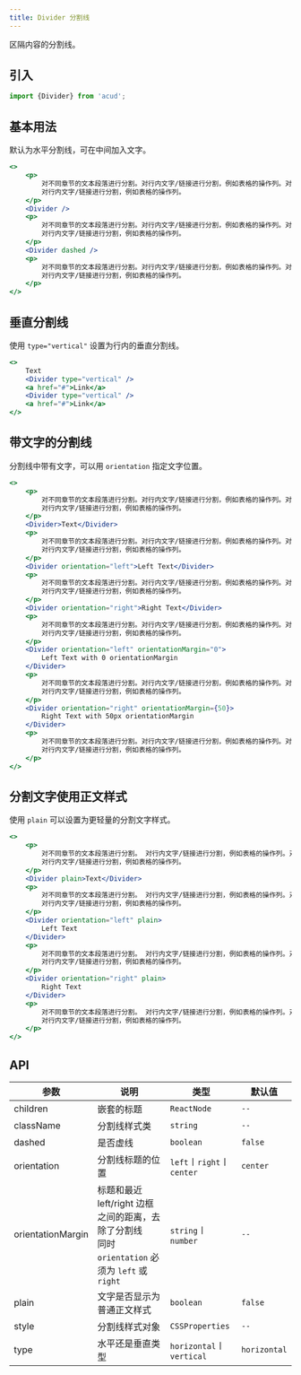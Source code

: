 ```yaml
---
title: Divider 分割线
---
```


区隔内容的分割线。

## 引入

```js
import {Divider} from 'acud';
```

## 基本用法

默认为水平分割线，可在中间加入文字。

```jsx live fffx
<>
    <p>
        对不同章节的文本段落进行分割。对行内文字/链接进行分割，例如表格的操作列。对不同章节的文本段落进行分割。
        对行内文字/链接进行分割，例如表格的操作列。
    </p>
    <Divider />
    <p>
        对不同章节的文本段落进行分割。对行内文字/链接进行分割，例如表格的操作列。对不同章节的文本段落进行分割。
        对行内文字/链接进行分割，例如表格的操作列。
    </p>
    <Divider dashed />
    <p>
        对不同章节的文本段落进行分割。对行内文字/链接进行分割，例如表格的操作列。对不同章节的文本段落进行分割。
        对行内文字/链接进行分割，例如表格的操作列。
    </p>
</>
```

## 垂直分割线

使用 `type="vertical"` 设置为行内的垂直分割线。

```jsx live fffx
<>
    Text
    <Divider type="vertical" />
    <a href="#">Link</a>
    <Divider type="vertical" />
    <a href="#">Link</a>
</>
```

## 带文字的分割线

分割线中带有文字，可以用 `orientation` 指定文字位置。

```jsx live fff
<>
    <p>
        对不同章节的文本段落进行分割。对行内文字/链接进行分割，例如表格的操作列。对不同章节的文本段落进行分割。
        对行内文字/链接进行分割，例如表格的操作列。
    </p>
    <Divider>Text</Divider>
    <p>
        对不同章节的文本段落进行分割。对行内文字/链接进行分割，例如表格的操作列。对不同章节的文本段落进行分割。
        对行内文字/链接进行分割，例如表格的操作列。
    </p>
    <Divider orientation="left">Left Text</Divider>
    <p>
        对不同章节的文本段落进行分割。对行内文字/链接进行分割，例如表格的操作列。对不同章节的文本段落进行分割。
        对行内文字/链接进行分割，例如表格的操作列。
    </p>
    <Divider orientation="right">Right Text</Divider>
    <p>
        对不同章节的文本段落进行分割。对行内文字/链接进行分割，例如表格的操作列。对不同章节的文本段落进行分割。
        对行内文字/链接进行分割，例如表格的操作列。
    </p>
    <Divider orientation="left" orientationMargin="0">
        Left Text with 0 orientationMargin
    </Divider>
    <p>
        对不同章节的文本段落进行分割。对行内文字/链接进行分割，例如表格的操作列。对不同章节的文本段落进行分割。
        对行内文字/链接进行分割，例如表格的操作列。
    </p>
    <Divider orientation="right" orientationMargin={50}>
        Right Text with 50px orientationMargin
    </Divider>
    <p>
        对不同章节的文本段落进行分割。对行内文字/链接进行分割，例如表格的操作列。对不同章节的文本段落进行分割。
        对行内文字/链接进行分割，例如表格的操作列。
    </p>
</>
```

## 分割文字使用正文样式

使用 `plain` 可以设置为更轻量的分割文字样式。

```jsx live fff
<>
    <p>
        对不同章节的文本段落进行分割。 对行内文字/链接进行分割，例如表格的操作列。对不同章节的文本段落进行分割。
        对行内文字/链接进行分割，例如表格的操作列。
    </p>
    <Divider plain>Text</Divider>
    <p>
        对不同章节的文本段落进行分割。 对行内文字/链接进行分割，例如表格的操作列。对不同章节的文本段落进行分割。
        对行内文字/链接进行分割，例如表格的操作列。
    </p>
    <Divider orientation="left" plain>
        Left Text
    </Divider>
    <p>
        对不同章节的文本段落进行分割。 对行内文字/链接进行分割，例如表格的操作列。对不同章节的文本段落进行分割。
        对行内文字/链接进行分割，例如表格的操作列。
    </p>
    <Divider orientation="right" plain>
        Right Text
    </Divider>
    <p>
        对不同章节的文本段落进行分割。 对行内文字/链接进行分割，例如表格的操作列。对不同章节的文本段落进行分割。
        对行内文字/链接进行分割，例如表格的操作列。
    </p>
</>
```

## API

| 参数              | 说明                                                                                               | 类型                      | 默认值       |
| ----------------- | -------------------------------------------------------------------------------------------------- | ------------------------- | ------------ |
| children          | 嵌套的标题                                                                                         | `ReactNode`               | `--`         |
| className         | 分割线样式类                                                                                       | `string`                  | `--`         |
| dashed            | 是否虚线                                                                                           | `boolean`                 | `false`      |
| orientation       | 分割线标题的位置                                                                                   | `left`〡`right`〡`center` | `center`     |
| orientationMargin | 标题和最近 left/right 边框之间的距离，去除了分割线<br/>同时 `orientation` 必须为 `left` 或 `right` | `string`〡`number`        | `--`         |
| plain             | 文字是否显示为普通正文样式                                                                         | `boolean`                 | `false`      |
| style             | 分割线样式对象                                                                                     | `CSSProperties`           | `--`         |
| type              | 水平还是垂直类型                                                                                   | `horizontal`〡`vertical`  | `horizontal` |

